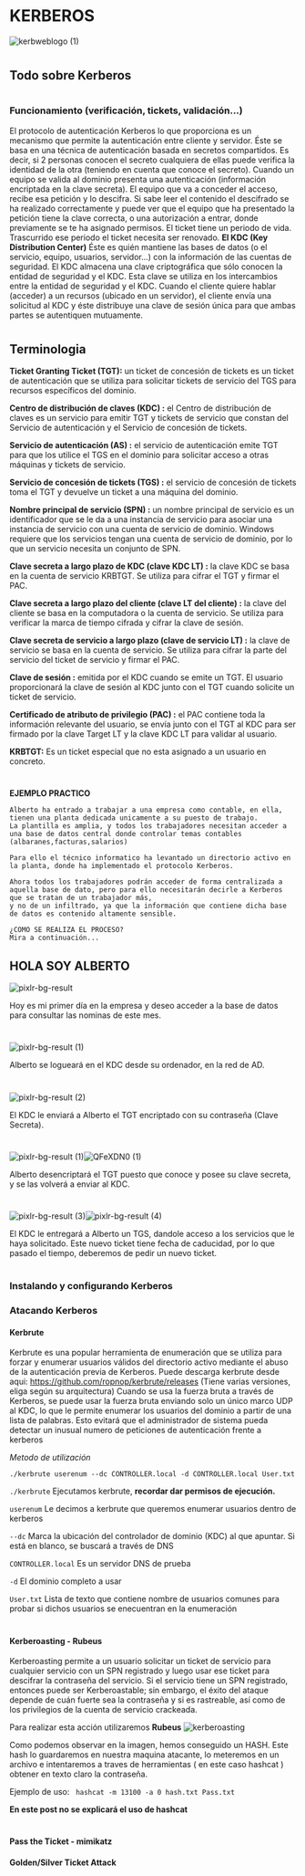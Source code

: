 # KERBEROS
![kerbweblogo (1)](https://user-images.githubusercontent.com/87484792/131123599-fed87e5c-3701-4648-8483-d48433b54810.png)
#
## Todo sobre Kerberos
#
### Funcionamiento (verificación, tickets, validación...)

El protocolo de autenticación Kerberos lo que proporciona es un mecanismo que permite la autenticación entre cliente y servidor.
Éste se basa en una técnica de autenticación basada en secretos compartidos. Es decir, si 2 personas conocen el secreto cualquiera de ellas puede verifica la identidad de la otra (teniendo en cuenta que conoce el secreto).
Cuando un equipo se valida al dominio presenta una autenticación (información encriptada en la clave secreta).
El equipo que va a conceder el acceso, recibe esa petición y lo descifra. Si sabe leer el contenido el descifrado se ha realizado correctamente y puede ver que el equipo que ha presentado la petición tiene la clave correcta, o una autorización a entrar, donde previamente se te ha asignado permisos.
El ticket tiene un periodo de vida. Trascurrido ese periodo el ticket necesita ser renovado.
**El KDC (Key Distribution Center)**
Éste es quién mantiene las bases de datos (o el servicio, equipo, usuarios, servidor...) con la información de las cuentas de seguridad.
El KDC almacena una clave criptográfica que sólo conocen la entidad de seguridad y el KDC. Esta clave se utiliza en los intercambios entre la entidad de seguridad y el KDC.
Cuando el cliente quiere hablar (acceder) a un recursos (ubicado en un servidor), el cliente envía una solicitud al KDC y éste distribuye una clave de sesión única para que ambas partes se autentiquen mutuamente.

#

## Terminologia
**Ticket Granting Ticket (TGT):** un ticket de concesión de tickets es un ticket de autenticación que se utiliza para solicitar tickets de servicio del TGS para recursos específicos del dominio.

**Centro de distribución de claves (KDC) :** el Centro de distribución de claves es un servicio para emitir TGT y tickets de servicio que constan del Servicio de autenticación y el Servicio de concesión de tickets.

**Servicio de autenticación (AS) :** el servicio de autenticación emite TGT para que los utilice el TGS en el dominio  para solicitar acceso a otras máquinas y tickets de servicio.

**Servicio de concesión de tickets (TGS) :** el servicio de concesión de tickets toma el TGT y devuelve un ticket a una máquina del dominio.

**Nombre principal de servicio (SPN) :** un nombre principal de servicio es un identificador que se le da a una instancia de servicio para asociar una instancia de servicio con una cuenta de servicio de dominio. Windows requiere que los servicios tengan una cuenta de servicio de dominio, por lo que un servicio necesita un conjunto de SPN.

**Clave secreta a largo plazo de KDC (clave KDC LT)  :** la clave KDC se basa en la cuenta de servicio KRBTGT. Se utiliza para cifrar el TGT y firmar el PAC.

**Clave secreta a largo plazo del cliente (clave LT del cliente)  :** la clave del cliente se basa en la computadora o la cuenta de servicio. Se utiliza para verificar la marca de tiempo cifrada y cifrar la clave de sesión.

**Clave secreta de servicio a largo plazo (clave de servicio LT)  :** la clave de servicio se basa en la cuenta de servicio. Se utiliza para cifrar la parte del servicio del ticket de servicio y firmar el PAC.

**Clave de sesión :** emitida por el KDC cuando se emite un TGT. El usuario proporcionará la clave de sesión al KDC junto con el TGT cuando solicite un ticket de servicio.

**Certificado de atributo de privilegio (PAC) :** el PAC contiene toda la información relevante del usuario, se envía junto con el TGT al KDC para ser firmado por la clave Target LT y la clave KDC LT para validar al usuario.

**KRBTGT:** Es un ticket especial que no esta asignado a un usuario en concreto. 

#

**EJEMPLO PRACTICO**
```
Alberto ha entrado a trabajar a una empresa como contable, en ella, tienen una planta dedicada unicamente a su puesto de trabajo.
La plantilla es amplia, y todos los trabajadores necesitan acceder a una base de datos central donde controlar temas contables (albaranes,facturas,salarios)

Para ello el técnico informatico ha levantado un directorio activo en la planta, donde ha implementado el protocolo Kerberos.

Ahora todos los trabajadores podrán acceder de forma centralizada a aquella base de dato, pero para ello necesitarán decirle a Kerberos que se tratan de un trabajador más,
y no de un infiltrado, ya que la información que contiene dicha base de datos es contenido altamente sensible.

¿COMO SE REALIZA EL PROCESO?
Mira a continuación...
```

## HOLA SOY ALBERTO
![pixlr-bg-result](https://user-images.githubusercontent.com/87484792/131126333-81d13c99-d3b8-4f53-841c-791ea89da567.png)

Hoy es mi primer día en la empresa y deseo acceder a la base de datos para consultar las nominas de este mes.
#

![pixlr-bg-result (1)](https://user-images.githubusercontent.com/87484792/131130255-fcfb5f58-9279-4e08-b939-f3ab2971fedb.png)

Alberto se logueará en el KDC desde su ordenador, en la red de AD.
#

![pixlr-bg-result (2)](https://user-images.githubusercontent.com/87484792/131131210-e7525441-ddcc-4568-a512-72d957982d25.png)

El KDC le enviará a Alberto el TGT encriptado con su contraseña (Clave Secreta). 
#

![pixlr-bg-result (1)](https://user-images.githubusercontent.com/87484792/131130255-fcfb5f58-9279-4e08-b939-f3ab2971fedb.png)![QFeXDN0 (1)](https://user-images.githubusercontent.com/87484792/131131621-39b66f29-93ab-4172-aca5-34018694ebfd.png)

Alberto desencriptará el TGT puesto que conoce y posee su clave secreta, y se las volverá a enviar al KDC.
#

![pixlr-bg-result (3)](https://user-images.githubusercontent.com/87484792/131132499-3cad1b7d-d93b-477c-83b0-1520969bc096.png)![pixlr-bg-result (4)](https://user-images.githubusercontent.com/87484792/131132849-9669bda1-3b9e-4d62-b320-572e870db5e7.png)

El KDC le entregará a Alberto un TGS, dandole acceso a los servicios que le haya solicitado. Este nuevo ticket tiene fecha de caducidad, por lo que pasado el tiempo, deberemos de pedir un nuevo ticket. 


#
### Instalando y configurando Kerberos
### Atacando Kerberos
#### Kerbrute
Kerbrute es una popular herramienta de enumeración que se utiliza para forzar y enumerar usuarios válidos del directorio activo mediante el abuso de la autenticación previa de Kerberos. Puede descarga kerbrute desde aqui: https://github.com/ropnop/kerbrute/releases  (Tiene varias versiones, eliga según su arquitectura)
Cuando se usa la fuerza bruta a través de Kerberos, se puede usar la fuerza bruta enviando solo un único marco UDP al KDC, lo que le permite enumerar los usuarios del dominio a partir de una lista de palabras. Esto evitará que el administrador de sistema pueda detectar un inusual numero de peticiones de autenticación frente a kerberos

*Metodo de utilización*
```
./kerbrute userenum --dc CONTROLLER.local -d CONTROLLER.local User.txt
```

`./kerbrute` Ejecutamos kerbrute, **recordar dar permisos de ejecución.**

`userenum` Le decimos a kerbrute que queremos enumerar usuarios dentro de kerberos

`--dc` Marca la ubicación del controlador de dominio (KDC) al que apuntar. Si está en blanco, se buscará a través de DNS

`CONTROLLER.local` Es un servidor DNS de prueba

`-d` El dominio completo a usar

`User.txt` Lista de texto que contiene nombre de usuarios comunes para probar si dichos usuarios se enecuentran en la enumeración


#
#### Kerberoasting - Rubeus
Kerberoasting permite a un usuario solicitar un ticket de servicio para cualquier servicio con un SPN registrado y luego usar ese ticket para descifrar la contraseña del servicio. Si el servicio tiene un SPN registrado, entonces puede ser Kerberoastable; sin embargo, el éxito del ataque depende de cuán fuerte sea la contraseña y si es rastreable, así como de los privilegios de la cuenta de servicio crackeada.

Para realizar esta acción utilizaremos **Rubeus**
![kerberoasting](https://user-images.githubusercontent.com/87484792/131710134-fc707d2f-6f92-437b-b0df-fb736c7b6bec.png)

Como podemos observar en la imagen, hemos conseguido un HASH. Este hash lo guardaremos en nuestra maquina atacante, lo meteremos en un archivo e intentaremos a traves de herramientas ( en este caso hashcat ) obtener en texto claro la contraseña. 

Ejemplo de uso:
``` hashcat -m 13100 -a 0 hash.txt Pass.txt```

**En este post no se explicará el uso de hashcat**

# 
#### Pass the Ticket - mimikatz
#### Golden/Silver Ticket Attack
